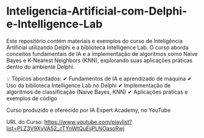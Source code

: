 # Inteligencia-Artificial-com-Delphi-e-Intelligence-Lab
Este repositório contém materiais e exemplos do curso de Inteligência Artificial utilizando Delphi e a biblioteca Intelligence Lab. O curso aborda conceitos fundamentais de IA e a implementação de algoritmos como Naive Bayes e K-Nearest Neighbors (KNN), explorando suas aplicações práticas dentro do ambiente Delphi.

💡 Tópicos abordados:
✔ Fundamentos de IA e aprendizado de máquina
✔ Uso da biblioteca Intelligence Lab no Delphi
✔ Implementação de algoritmos de classificação (Naive Bayes, KNN)
✔ Aplicações práticas e exemplos de código

Curso produzido e oferecido por IA Expert Academy, no YouTube

URL do Curso: https://www.youtube.com/playlist?list=PLZ3V9XyVA52_cTYnWtQuEjjPLNOasoRwj

